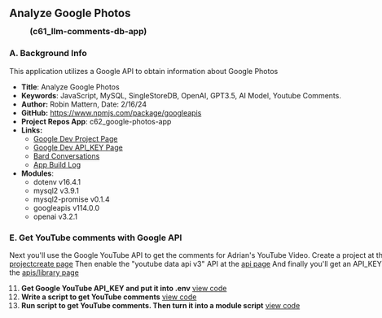 <div style="width: 800px;">

## Analyze Google Photos
### <div style="margin-top: -10px; margin-left: 40px; margin-bottom:20px;">(c61_llm-comments-db-app)</div>

### A. Background Info

This application utilizes a Google API to obtain information about Google Photos

 - **Title**: Analyze Google Photos 
 - **Keywords**: JavaScript, MySQL, SingleStoreDB, OpenAI, GPT3.5, AI Model, Youtube Comments. 
 - **Author:** Robin Mattern, Date: 2/16/24 
 - **GitHub:** https://www.npmjs.com/package/googleapis
 - **Project Repos App**: c62_google-photos-app
 - **Links:** 
    - [Google Dev Project Page ](https://console.cloud.google.com/apis/welcome?project=)   
    - [Google Dev API_KEY Page ](https://console.cloud.google.com/apis/credentials?project=)   
    - [Bard Conversations      ]()
    - [App Build Log           ](setup/d62_google-photos/d62-01_build-log.md)
 - **Modules**:  
   - dotenv v16.4.1
   - mysql2 v3.9.1
   - mysql2-promise v0.1.4
   - googleapis v114.0.0
   - openai v3.2.1

### E. Get YouTube comments with Google API 

Next you'll use the Google YouTube API to get the comments for Adrian's YouTube Video.  Create a project at the [projectcreate page](https://console.cloud.google.com/projectcreate)
Then enable the "youtube data api v3" API at the [api page](https://console.cloud.google.com/apis/library/browse?q=youtube%20data%20api%20v3)
And finally you'll get an API_KEY for it at the [apis/library page]( https://console.cloud.google.com/apis/credentials?project=)

11. **Get Google YouTube API_KEY and put it into .env**     [view code](https://github.com/robinmattern/dev01-robin/blob/f3d1bca139fb3a0631045cb4885edac72e59cb89/docs/setup/d61_llm-comments-db-app/d61-01_build-log.md?plain=1#L217) 
12. **Write a script to get YouTube comments**              [view code](https://github.com/robinmattern/dev01-robin/blob/f3d1bca139fb3a0631045cb4885edac72e59cb89/docs/setup/d61_llm-comments-db-app/d61-01_build-log.md?plain=1#L223) 
13. **Run script to get YouTube comments. Then turn it into a module script**  [view code](https://github.com/robinmattern/dev01-robin/blob/f3d1bca139fb3a0631045cb4885edac72e59cb89/docs/setup/d61_llm-comments-db-app/d61-01_build-log.md?plain=1#L257) 

</div>